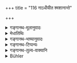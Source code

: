 +++
title = "116 नाऽधीयीत श्मशानान्ते"

+++

<details><summary>गङ्गानथ-मूलानुवादः</summary>

He shall not study near the cremation-ground, nor near the village, nor in the cow-pasture, nor while dressed in the garment worn during sexual intercourse, nor after receiving presents in connection with funeral rites.—(116).
</details>

<details><summary>मेधातिथिः</summary>

**अन्तः**शब्दः सामीप्यवचनः । **श्मशान**समीपे **ग्राम**समीपे च । **गोव्रजे** गावो यत्र चरितुं व्रजन्ति । गोष्ठो वा **गोव्रजः** । स्त्रीसंप्रयोगकाले यत् प्रावृतं वासस् तद् एव प्रावृत्य नाधीयीत । **मैथुन्**अशब्दः साहचर्यात् तत्कालप्रवृत्ते वाससि वर्तते । **श्राद्धिकं** श्राद्धनिर्मितं शुष्कान्नाद्यम् अपि गृहीत्वा नाधीयीत ॥ ४.११६ ॥
</details>

<details><summary>गङ्गानथ-भाष्यानुवादः</summary>

The term ‘*anta*’ means *proximity*. The meaning is that he shall not study in close proximity to the cremation-ground, or in close proximity to a village.

‘*Cow-pasture*’—where cows goto graze. Or, ‘*govraja*’ may mean the ‘*cow-pen*.’

‘He shall not read with the same cloth on him which he had on while having intercourse with his wife;’ the term ‘*maithuna*’ denoting, through association, the *cloth worn during intercourse*.

‘*In connection with funeral rites*;’—he shall not read after having accepted such presents as dry food, and the like.—(116)
</details>

<details><summary>गङ्गानथ-टिप्पन्यः</summary>

This verse is quoted in *Vīramitrodaya* (Saṃskāra, p. 534), which
explains the third quarter to mean that ‘one should not read the Veda
when wearing the cloth that he had worn at the time of sexual
intercourse’; and adds that this refers to cases where the cloth has not
been washed after the act;—in *Hemādri* (Kāla, p. 770), which explains
‘*ante*’ as ‘near’ and ‘*maithunam vāsaḥ*’ as ‘the cloth, clad in which
he has had sexual intercourse’; he should not wear this—without its
being washed—while reading;—in *Saṃskāramayūkha* (p. 56);—in
*Smṛticandrikā* (Saṃskāra, p. 160), which reproduces the same remarks as
those in *Hemādri*;—and in *Gadādharapaddhati* (Kāla, p. 195).
</details>

<details><summary>गङ्गानथ-तुल्य-वाक्यानि</summary>

*Gautama* (1.66).—‘Similarly in studying in the cremation-ground.’

*Gautama* (16.18).—‘In the cremation-ground, in the outskirts of the
village, on the public roads, and in unclean places.’

*Baudhāyana* (1.11.22).—‘On the full moon day, or the Aṣṭakās, on the
moonless day, when there are fire-portents, or earthquake, or near the
cremation-ground, or on the death of the country’s king or a Vedic
scholar, of one’s fellow-student,—the whole day and night shall be unfit
for study.’

*Āpastamba Dharmasūtra* (1.9.6).—‘In the cremation-ground, entirely.’

*Āpastamba Dharmasūtra* (11.9).—‘At the junction of the village and the
forest.’

*Vaśiṣṭha* (13.5, 7).—\[See above.\]

*Viṣṇu* (30-15).—‘Not in a temple or in the cremation-ground or on
road-crossings.’

*Yājñavalkya* (1.148).—\[See above.\]

*Pāraskara* (2.11.16).—\[See above.\]
</details>

<details><summary>Bühler</summary>

116	Let him not study near a burial-ground, nor near a village, nor in a cow-pen, nor dressed in a garment which he wore during conjugal intercourse, nor after receiving a present at a funeral sacrifice.
</details>

